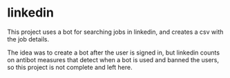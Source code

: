 # linkedin
This project uses a bot for searching jobs in linkedin, and creates a csv with the job details.

The idea was to create a bot after the user is signed in, but linkedin counts on antibot measures 
that detect when a bot is used and banned the users, so this project is not complete and left here.